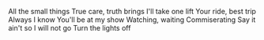 All the small things
True care, truth brings
I'll take one lift
Your ride, best trip
Always I know
You'll be at my show
Watching, waiting
Commiserating
Say it ain't so
I will not go
Turn the lights off
